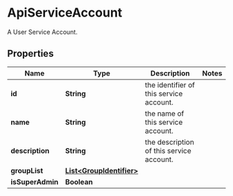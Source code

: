 

# ApiServiceAccount

A User Service Account.

## Properties

| Name | Type | Description | Notes |
|------------ | ------------- | ------------- | -------------|
|**id** | **String** | the identifier of this service account. |  |
|**name** | **String** | the name of this service account. |  |
|**description** | **String** | the description of this service account. |  |
|**groupList** | [**List&lt;GroupIdentifier&gt;**](GroupIdentifier.md) |  |  |
|**isSuperAdmin** | **Boolean** |  |  |



